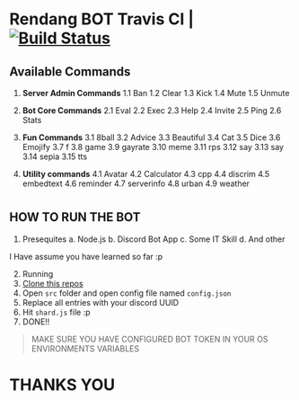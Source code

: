 # Rendang BOT Travis CI | [![Build Status](https://travis-ci.org/DiscordBotsDev/Rendang.svg?branch=master)](https://travis-ci.org/DiscordBotsDev/Rendang)

## Available Commands

1. **Server Admin Commands**
1.1 Ban
1.2 Clear
1.3 Kick
1.4 Mute
1.5 Unmute

2. **Bot Core Commands**
2.1 Eval
2.2 Exec
2.3 Help
2.4 Invite
2.5 Ping
2.6 Stats

3. **Fun Commands**
3.1 8ball
3.2 Advice
3.3 Beautiful
3.4 Cat
3.5 Dice
3.6 Emojify
3.7 f
3.8 game
3.9 gayrate
3.10 meme
3.11 rps
3.12 say
3.13 say
3.14 sepia
3.15 tts

4. **Utility commands**
4.1 Avatar
4.2 Calculator
4.3 cpp
4.4 discrim
4.5 embedtext
4.6 reminder
4.7 serverinfo
4.8 urban
4.9 weather

#

## HOW TO RUN THE BOT

1. Presequites
a. Node.js
b. Discord Bot App
c. Some IT Skill
d. And other

I Have assume you have learned so far :p

2. Running
1. [Clone this repos](https://github.com/CodDevelopment/Rendang.git)
2. Open `src` folder and open config file named `config.json`
3. Replace all entries with your discord UUID
4. Hit `shard.js` file :p
5. DONE!!

> MAKE SURE YOU HAVE CONFIGURED BOT TOKEN IN YOUR OS ENVIRONMENTS VARIABLES


# THANKS YOU
